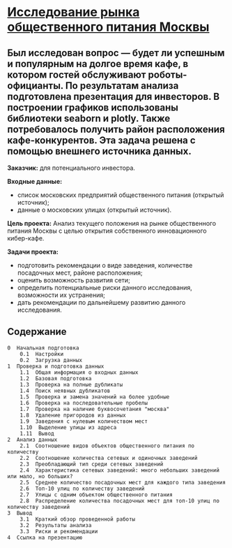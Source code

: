 # [Исследование рынка общественного питания Москвы](https://github.com/Nanobelka/Yandex_Praktikum/blob/main/catering/catering%20.ipynb)
## Был исследован вопрос — будет ли успешным и популярным на долгое время кафе, в котором гостей обслуживают роботы-официанты. По результатам анализа подготовлена презентация для инвесторов. В построении графиков использованы библиотеки seaborn и plotly. Также потребовалось получить район расположения кафе-конкурентов. Эта задача решена с помощью внешнего источника данных.

**Заказчик:** для потенциального инвестора.

**Входные данные:**
- список московских предприятий общественного питания (открытый источник);
- данные о московских улицах (открытый источник).

**Цель проекта:** Анализ текущего положения на рынке общественного питания Москвы с целью открытия собственного инновационного кибер-кафе.

**Задачи проекта:**

- подготовить рекомендации о виде заведения, количестве посадочных мест, районе расположения;
- оценить возможность развития сети;
- определить потенциальные риски данного исследования, возможности их устранения;  
- дать рекомендации по дальнейшему развитию данного исследования.

## Содержание

    0  Начальная подготовка
        0.1  Настройки
        0.2  Загрузка данных
    1  Проверка и подготовка данных
        1.1  Общая информация о входных данных
        1.2  Базовая подготовка
        1.3  Проверка на полные дубликаты
        1.4  Поиск неявных дубликатов
        1.5  Проверка и замена значений на более удобные
        1.6  Проверка на последовательные пробелы
        1.7  Проверка на наличие буквосочетания "москва"
        1.8  Удаление пригородов из данных
        1.9  Заведения с нулевым количеством мест
        1.10  Выделение улицы из адреса
        1.11  Вывод
    2  Анализ данных
        2.1  Соотношение видов объектов общественного питания по количеству
        2.2  Соотношение количества сетевых и одиночных заведений
        2.3  Преобладающий тип среди сетевых заведений
        2.4  Характеристика сетевых заведений: много небольших заведений или мало, но больших?
        2.5  Среднее количество посадочных мест для каждого типа заведения
        2.6  Топ-10 улиц по количеству заведений
        2.7  Улицы с одним объектом общественного питания
        2.8  Распределение количества посадочных мест для топ-10 улиц по количеству заведений
    3  Вывод
        3.1  Краткий обзор проведенной работы
        3.2  Результаты анализа
        3.3  Риски и рекомендации
    4  Ссылка на презентацию
